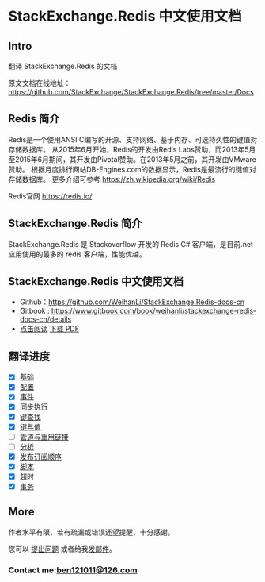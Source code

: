 # StackExchange.Redis 中文使用文档

## Intro
翻译 StackExchange.Redis 的文档

原文文档在线地址： <https://github.com/StackExchange/StackExchange.Redis/tree/master/Docs>  
 
## Redis 简介
Redis是一个使用ANSI C编写的开源、支持网络、基于内存、可选持久性的键值对存储数据库。
从2015年6月开始，Redis的开发由Redis Labs赞助，而2013年5月至2015年6月期间，其开发由Pivotal赞助。在2013年5月之前，其开发由VMware赞助。
根据月度排行网站DB-Engines.com的数据显示，Redis是最流行的键值对存储数据库。
更多介绍可参考 <https://zh.wikipedia.org/wiki/Redis>

Redis官网 <https://redis.io/>

## StackExchange.Redis 简介
StackExchange.Redis 是 Stackoverflow 开发的 Redis C# 客户端，是目前.net应用使用的最多的 redis 客户端，性能优越。

## StackExchange.Redis 中文使用文档
* Github：<https://github.com/WeihanLi/StackExchange.Redis-docs-cn>
* Gitbook : <https://www.gitbook.com/book/weihanli/stackexchange-redis-docs-cn/details>   
* [点击阅读](https://weihanli.gitbooks.io/stackexchange-redis-docs-cn/)  [下载 PDF](https://www.gitbook.com/download/pdf/book/weihanli/stackexchange-redis-docs-cn)

## 翻译进度
- [x] [基础](Basics.md)
- [x] [配置](Configuration.md)
- [x] [事件](Events.md)
- [x] [同步执行](ExecSync.md)
- [x] [键查找](KeysScan.md)
- [x] [键与值](KeysValues.md)
- [ ] [管道与重用链接](PipelinesMultiplexers.md)
- [ ] [分析](Profiling.md)
- [x] [发布订阅顺序](PubSubOrder.md)
- [x] [脚本](Scripting.md)
- [x] [超时](Timeouts.md)
- [x] [事务](Transactions.md)

## More
作者水平有限，若有疏漏或错误还望提醒，十分感谢。

您可以 [提出问题](https://github.com/WeihanLi/StackExchange.Redis-docs-cn/issues/new) 或者给我[发邮件](mailto:ben121011@126.com)。

### Contact me:<ben121011@126.com>